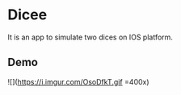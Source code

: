 # Dicee

<p>It is an app to simulate two dices on IOS platform.

## Demo

![](https://i.imgur.com/OsoDfkT.gif =400x)



